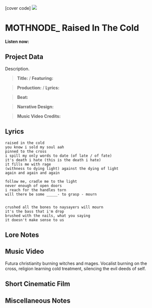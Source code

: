 [cover code] ![](57175019_319474918741616_8502199518755923887_n.jpg)

# MOTHNODE_ Raised In The Cold

**Listen now:** 

## Project Data

Description.

> **Title:**  / **Featuring:** 

> **Production:**  / **Lyrics:** 

> **Beat:**

> **Narrative Design:**

> **Music Video Credits:**


## Lyrics

```
raised in the cold 
you know i sold my soul aah
pinned to the cross 
i spill my only words to date (of late / of fate)
it's death i hate (this is the death i hate)
it fills me with rage
(withness to dying light) against the dying of light
again and again and again

follow me, cradle me to the light
never enough of open doors
i reach for the handles torn
will there be some _____- to grasp - mourn


crushed all the bones to naysayers will mourn
it's the bass that i'm drop
brushed with the nails, what you saying
it doesn't make sense to us

```

## Lore Notes

## Music Video

Futura christianity burning witches and mages. Vocalist burning on the cross, religion learning cold treatment, silencing the evil deeds of self.

## Short Cinematic Film

## Miscellaneous Notes
